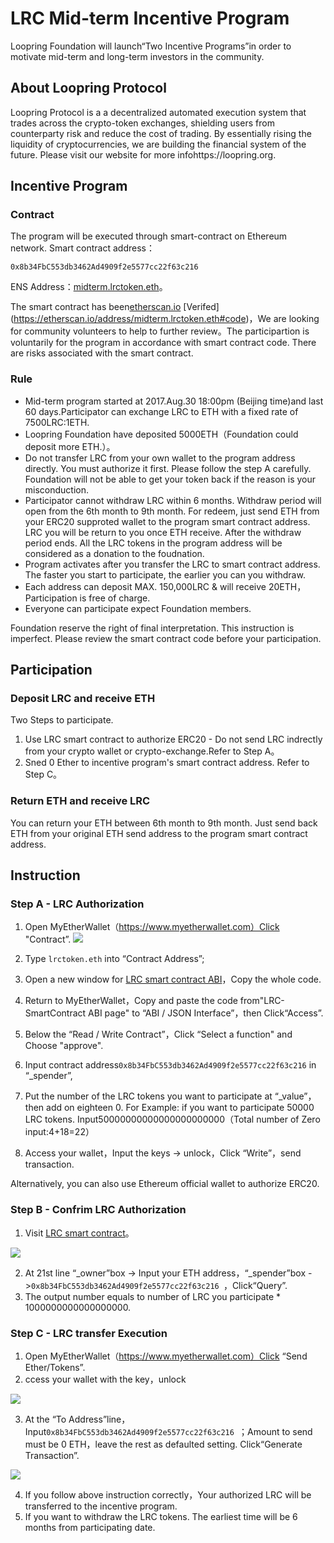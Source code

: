 # LRC Mid-term Incentive Program

Loopring Foundation will launch“Two Incentive Programs”in order to motivate mid-term and long-term investors in the community.

## About Loopring Protocol
Loopring Protocol is a a decentralized automated execution system that trades across the crypto-token exchanges, shielding users from counterparty risk and reduce the cost of trading. By essentially rising the liquidity of cryptocurrencies, we are building the financial system of the future. Please visit our website for more infohttps://loopring.org.


## Incentive Program

### Contract
The program will be executed through smart-contract on Ethereum network. Smart contract address：

    0x8b34FbC553db3462Ad4909f2e5577cc22f63c216

ENS Address：[midterm.lrctoken.eth](https://etherscan.io/address/midterm.lrctoken.eth)。
    
The smart contract has been[etherscan.io](https://etherscan.io/address/midterm.lrctoken.eth#code) [Verifed] (https://etherscan.io/address/midterm.lrctoken.eth#code)，We are looking for community volunteers to help to further review。The participartion is voluntarily for the program in accordance with smart contract code. There are risks associated with the smart contract.

### Rule

- Mid-term program started at 2017.Aug.30 18:00pm (Beijing time)and last 60 days.Participator can exchange LRC to ETH with a fixed rate of 7500LRC:1ETH.
- Loopring Foundation have deposited 5000ETH（Foundation could deposit more ETH.）。
- Do not transfer LRC from your own wallet to the program address directly. You must authorize it first. Please follow the step A carefully. Foundation will not be able to get your token back if the reason is your misconduction.
- Participator cannot withdraw LRC within 6 months. Withdraw period will open from the 6th month to 9th month. For redeem, just send ETH from your ERC20 supproted wallet to the program smart contract address. LRC you will be return to you once ETH receive. After the withdraw period ends. All the LRC tokens in the program address will be considered as a donation to the foudnation.
- Program activates after you transfer the LRC to smart contract address. The faster you start to participate, the earlier you can you withdraw.
- Each address can deposit MAX. 150,000LRC & will receive 20ETH，Participation is free of charge.
- Everyone can participate expect Foundation members.

Foundation reserve the right of final interpretation. This instruction is imperfect. Please review the smart contract code before your participation.

## Participation

### Deposit LRC and receive ETH

Two Steps to participate.

1. Use LRC smart contract to authorize ERC20 - Do not send LRC indrectly from your crypto wallet or crypto-exchange.Refer to Step A。
2. Sned 0 Ether to incentive program's smart contract address. Refer to Step C。

### Return ETH and receive LRC

You can return your ETH between 6th month to 9th month. Just send back ETH from your original ETH send address to the program smart contract address.


## Instruction

### Step A - LRC Authorization

1. Open MyEtherWallet（https://www.myetherwallet.com）Click "Contract”. 
![](images/1.jpg)


2. Type `lrctoken.eth` into “Contract Address”;
3. Open a new window for [LRC smart contract ABI](http://api.etherscan.io/api?module=contract&action=getabi&address=0xef68e7c694f40c8202821edf525de3782458639f&format=raw)，Copy the whole code.
4. Return to MyEtherWallet，Copy and paste the code from"LRC-SmartContract ABI page" to “ABI / JSON Interface”，then Click“Access”.
5. Below the “Read / Write Contract”，Click “Select a function" and Choose "approve".
6. Input contract address`0x8b34FbC553db3462Ad4909f2e5577cc22f63c216` in “_spender”,
7. Put the number of the LRC tokens you want to participate at “_value”，then add on eighteen 0. For Example: if you want to participate 50000 LRC tokens. Input50000000000000000000000（Total number of Zero input:4+18=22）
8. Access your wallet，Input the keys -> unlock，Click “Write”，send transaction.

Alternatively, you can also use Ethereum official wallet to authorize ERC20.

### Step B - Confrim LRC Authorization
1. Visit [LRC smart contract](https://etherscan.io/token/0xEF68e7C694F40c8202821eDF525dE3782458639f#readContract)。

 ![](images/2.jpg)

2. At 21st line “_owner”box -> Input your ETH address，“_spender”box ->`0x8b34FbC553db3462Ad4909f2e5577cc22f63c216 `，Click“Query”.
3. The output number equals to number of LRC you participate * 1000000000000000000.


### Step C - LRC transfer Execution
1. Open MyEtherWallet（https://www.myetherwallet.com）Click “Send Ether/Tokens”.
2. ccess your wallet with the key，unlock 

 ![](images/3.jpg)
 
3. At the “To Address”line，Input`0x8b34FbC553db3462Ad4909f2e5577cc22f63c216 `；Amount to send must be 0 ETH，leave the rest as defaulted setting. Click“Generate Transaction”.

 ![](images/5.jpg)

4. If you follow above instruction correctly，Your authorized LRC will be transferred to the incentive program.
5. If you want to withdraw the LRC tokens. The earliest time will be 6 months from participating date.

